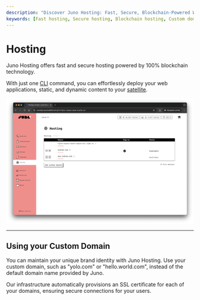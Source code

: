 ```yaml
---
description: "Discover Juno Hosting: Fast, Secure, Blockchain-Powered Web Hosting. Deploy with ease and custom domains."
keywords: [Fast hosting, Secure hosting, Blockchain hosting, Custom domains]
---
```


# Hosting

Juno Hosting offers fast and secure hosting powered by 100% blockchain technology.

With just one [CLI] command, you can effortlessly deploy your web applications, static, and dynamic content to your [satellite].

![An overview of the custom domains once configured](../../img/satellite/hosting.webp)

---

## Using your Custom Domain

You can maintain your unique brand identity with Juno Hosting. Use your custom domain, such as "yolo.com" or "hello.world.com", instead of the default domain name provided by Juno.

Our infrastructure automatically provisions an SSL certificate for each of your domains, ensuring secure connections for your users.

[CLI]: ../../reference/cli.mdx
[satellite]: ../../terminology.md#satellite
[console]: ../../terminology.md#console
